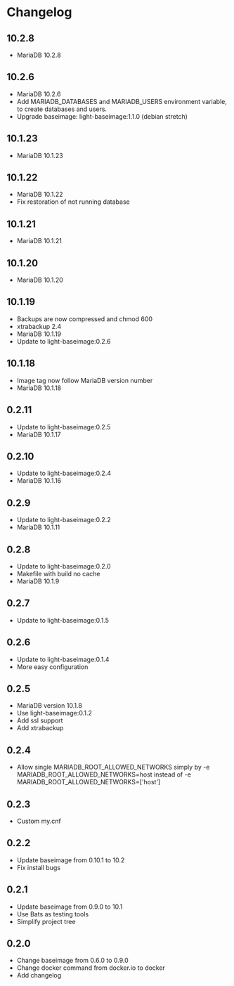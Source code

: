 # Changelog

## 10.2.8
  - MariaDB 10.2.8

## 10.2.6
  - MariaDB 10.2.6
  - Add MARIADB_DATABASES and MARIADB_USERS environment variable, to create databases and users.
  - Upgrade baseimage: light-baseimage:1.1.0 (debian stretch)

## 10.1.23
  - MariaDB 10.1.23

## 10.1.22
  - MariaDB 10.1.22
  - Fix restoration of not running database

## 10.1.21
  - MariaDB 10.1.21

## 10.1.20
  - MariaDB 10.1.20

## 10.1.19
  - Backups are now compressed and chmod 600
  - xtrabackup 2.4
  - MariaDB 10.1.19
  - Update to light-baseimage:0.2.6

## 10.1.18
  - Image tag now follow MariaDB version number
  - MariaDB 10.1.18

## 0.2.11
  - Update to light-baseimage:0.2.5
  - MariaDB 10.1.17

## 0.2.10
  - Update to light-baseimage:0.2.4
  - MariaDB 10.1.16

## 0.2.9
  - Update to light-baseimage:0.2.2
  - MariaDB 10.1.11

## 0.2.8
  - Update to light-baseimage:0.2.0
  - Makefile with build no cache
  - MariaDB 10.1.9

## 0.2.7
  - Update to light-baseimage:0.1.5

## 0.2.6
  - Update to light-baseimage:0.1.4
  - More easy configuration

## 0.2.5
  - MariaDB version 10.1.8
  - Use light-baseimage:0.1.2
  - Add ssl support
  - Add xtrabackup

## 0.2.4
  - Allow single MARIADB_ROOT_ALLOWED_NETWORKS simply by -e MARIADB_ROOT_ALLOWED_NETWORKS=host instead of -e MARIADB_ROOT_ALLOWED_NETWORKS=['host']

## 0.2.3
  - Custom my.cnf

## 0.2.2
  - Update baseimage from 0.10.1 to 10.2
  - Fix install bugs

## 0.2.1
  - Update baseimage from 0.9.0 to 10.1
  - Use Bats as testing tools
  - Simplify project tree

## 0.2.0
  - Change baseimage from 0.6.0 to 0.9.0
  - Change docker command from docker.io to docker
  - Add changelog
